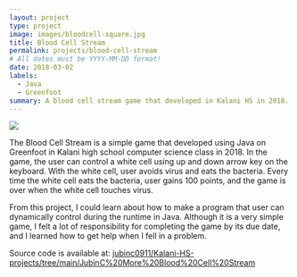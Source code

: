 ```yaml
---
layout: project
type: project
image: images/bloodcell-square.jpg
title: Blood Cell Stream
permalink: projects/blood-cell-stream
# All dates must be YYYY-MM-DD format!
date: 2018-03-02
labels:
  - Java
  - Greenfoot
summary: A blood cell stream game that developed in Kalani HS in 2018.
---
```


<img class="ui image" src="{{ site.baseurl }}/images/blood-cell-stream.PNG">

The Blood Cell Stream is a simple game that developed using Java on Greenfoot in Kalani high school computer science class in 2018. In the game, the user can control a white cell using up and down arrow key on the keyboard. With the white cell, user avoids virus and eats the bacteria. Every time the white cell eats the bacteria, user gains 100 points, and the game is over when the white cell touches virus. 

From this project, I could learn about how to make a program that user can dynamically control during the runtime in Java. Although it is a very simple game, I felt a lot of responsibility for completing the game by its due date, and I learned how to get help when I fell in a problem. 

Source code is available at: <a href="https://github.com/jubinc0911/Kalani-HS-projects/tree/main/JubinC%20More%20Blood%20Cell%20Stream"><i class="large github icon "></i>jubinc0911/Kalani-HS-projects/tree/main/JubinC%20More%20Blood%20Cell%20Stream</a>


